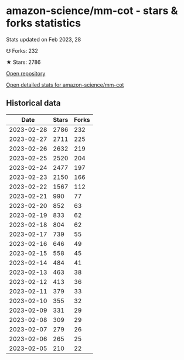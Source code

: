 # amazon-science/mm-cot - stars & forks statistics

Stats updated on Feb 2023, 28

☋ Forks: 232

★ Stars: 2786

[Open repository](https://github.com/amazon-science/mm-cot)

[Open detailed stats for amazon-science/mm-cot](https://reviewgithub.com/rep/amazon-science/mm-cot)

## Historical data
| Date | Stars | Forks |
|------|-------|-------|
| 2023-02-28 | 2786 | 232 | 
| 2023-02-27 | 2711 | 225 | 
| 2023-02-26 | 2632 | 219 | 
| 2023-02-25 | 2520 | 204 | 
| 2023-02-24 | 2477 | 197 | 
| 2023-02-23 | 2150 | 166 | 
| 2023-02-22 | 1567 | 112 | 
| 2023-02-21 | 990 | 77 | 
| 2023-02-20 | 852 | 63 | 
| 2023-02-19 | 833 | 62 | 
| 2023-02-18 | 804 | 62 | 
| 2023-02-17 | 739 | 55 | 
| 2023-02-16 | 646 | 49 | 
| 2023-02-15 | 558 | 45 | 
| 2023-02-14 | 484 | 41 | 
| 2023-02-13 | 463 | 38 | 
| 2023-02-12 | 413 | 36 | 
| 2023-02-11 | 379 | 33 | 
| 2023-02-10 | 355 | 32 | 
| 2023-02-09 | 331 | 29 | 
| 2023-02-08 | 309 | 29 | 
| 2023-02-07 | 279 | 26 | 
| 2023-02-06 | 265 | 25 | 
| 2023-02-05 | 210 | 22 | 

